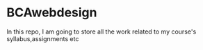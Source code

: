 # BCAwebdesign
In this repo, I am going to store all the work related to my course's syllabus,assignments etc

